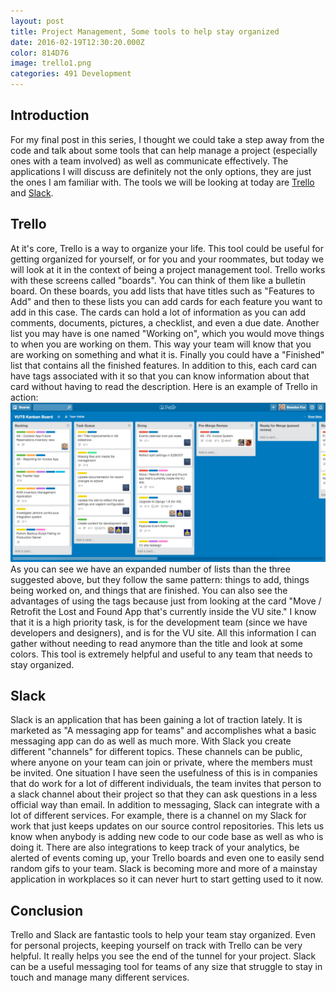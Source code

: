 ```yaml
---
layout: post
title: Project Management, Some tools to help stay organized
date: 2016-02-19T12:30:20.000Z
color: 814D76
image: trello1.png
categories: 491 Development
---
```

Introduction
------------
For my final post in this series, I thought we could take a step away from the
code and talk about some tools that can help manage a project (especially ones
with a team involved) as well as communicate effectively. The applications I
will discuss are definitely not the only options, they are just the ones I am
familiar with. The tools we will be looking at today are [Trello][trello] and
[Slack][slack].

Trello
------
At it's core, Trello is a way to organize your life. This tool could be useful
for getting organized for yourself, or for you and your roommates, but today we
will look at it in the context of being a project management tool. Trello works
with these screens called "boards". You can think of them like a bulletin board.
On these boards, you add lists that have titles such as "Features to Add" and
then to these lists you can add cards for each feature you want to add in this
case. The cards can hold a lot of information as you can add comments, documents,
pictures, a checklist, and even a due date. Another list you may have is one
named "Working on", which you would move things to when you are working on them.
This way your team will know that you are working on something and what it is.
Finally you could have a "Finished" list that contains all the finished features.
In addition to this, each card can have tags associated with it so that you can
know information about that card without having to read the description. Here is
an example of Trello in action:
![Image of Trello](/images/trello.png)
As you can see we have an expanded number of lists than the three suggested
above, but they follow the same pattern: things to add, things being worked on,
and things that are finished. You can also see the advantages of using the tags
because just from looking at the card "Move / Retrofit the Lost and Found App
that's currently inside the VU site." I know that it is a high priority task, is
for the development team (since we have developers and designers), and is for the
VU site. All this information I can gather without needing to read anymore than
the title and look at some colors. This tool is extremely helpful and useful to
any team that needs to stay organized.

Slack
-----
Slack is an application that has been gaining a lot of traction lately. It is
marketed as "A messaging app for teams" and accomplishes what a basic messaging
app can do as well as much more. With Slack you create different "channels" for
different topics. These channels can be public, where anyone on your team can
join or private, where the members must be invited. One situation I have seen
the usefulness of this is in companies that do work for a lot of different
individuals, the team invites that person to a slack channel about their project
so that they can ask questions in a less official way than email. In addition
to messaging, Slack can integrate with a lot of different services. For example,
there is a channel on my Slack for work that just keeps updates on our source
control repositories. This lets us know when anybody is adding new code to our
code base as well as who is doing it. There are also integrations to keep track
of your analytics, be alerted of events coming up, your Trello boards
and even one to easily send random gifs to your team. Slack is becoming more and
more of a mainstay application in workplaces so it can never hurt to start
getting used to it now.

Conclusion
----------
Trello and Slack are fantastic tools to help your team stay organized. Even for
personal projects, keeping yourself on track with Trello can be very helpful. It
really helps you see the end of the tunnel for your project. Slack can be a
useful messaging tool for teams of any size that struggle to stay in touch and
manage many different services.

[slack]: https://slack.com
[trello]: https://trello.com
